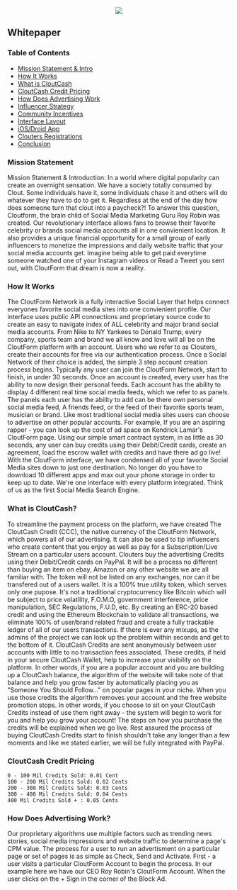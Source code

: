 <p align="center">
<img src="https://i.imgur.com/JJiRwkF.png">
</p>

## Whitepaper

### Table of Contents

* [Mission Statement & Intro](#)
* [How It Works](#)
* [What is CloutCash](#)
* [CloutCash Credit Pricing](#)
* [How Does Advertising Work](#)
* [Influencer Strategy](#)
* [Community Incentives](#)
* [Interface Layout](#)
* [iOS/Droid App](#)
* [Clouters Registrations](#)
* [Conclusion](#)

### Mission Statement

Mission Statement & Introduction:
In a world where digital popularity can
create an overnight sensation. We have a
society totally consumed by Clout. Some
individuals have it, some individuals
chase it and others will do whatever they
have to do to get it. Regardless at the
end of the day how does someone turn that
clout into a paycheck?!
To answer this question, Cloutform, the
brain child of Social Media Marketing
Guru Roy Robin was created. Our
revolutionary interface allows fans to
browse their favorite celebrity or brands
social media accounts all in one
convienient location. It also provides a
unique financial opportunity for a small
group of early influencers to monetize
the impressions and daily website traffic
that your social media accounts get.
Imagine being able to get paid everytime
someone watched one of your Instagram
videos or Read a Tweet you sent out, with
CloutForm that dream is now a reality.

### How It Works

The CloutForm Network is a fully
interactive Social Layer that helps
connect everyones favorite social media
sites into one convienient profile. Our
interface uses public API connections and
proprietary source code to create an easy
to navigate index of ALL celebrity and
major brand social media accounts. From
Nike to NY Yankees to Donald Trump, every
company, sports team and brand we all
know and love will all be on the
CloutForm platform with an account.
Users who we refer to as Clouters, create
their accounts for free via our
authentication process. Once a Social
Network of their choice is added, the
simple 3 step account creation process
begins. Typically any user can join the
CloutForm Network, start to finish, in
under 30 seconds.
Once an account is created, every user
has the ability to now design their
personal feeds. Each account has the
ability to display 4 different real time
social media feeds, which we refer to as
panels. The panels each user has the
ability to add can be there own personal
social media feed, A friends feed, or the
feed of their favorite sports team,
musician or brand.
Like most traditional social media sites
users can choose to advertise on other
popular accounts. For example, If you are
an aspiring rapper - you can look up the
cost of ad space on Kendrick Lamar's
CloutForm page. Using our simple smart
contract system, in as little as 30
seconds, any user can buy credits using
their Debit/Credit cards, create an
agreement, load the escrow wallet with
credits and have there ad go live!
With the CloutForm interface, we have
condensed all of your favorite Social
Media sites down to just one destination.
No longer do you have to download 10
different apps and max out your phone
storage in order to keep up to date.
We're one interface with every platform
integrated. Think of us as the first
Social Media Search Engine.

### What is CloutCash?

To streamline the payment process on the
platform, we have created The CloutCash
Credit (CCC), the native currency of the
CloutForm Network, which powers all of
our advertising. It can also be used to
tip influencers who create content that
you enjoy as well as pay for a
Subscription/Live Stream on a particular
users account.
Clouters buy the advertising Credits
using their Debit/Credit cards on PayPal.
It will be a process no different than
buying an item on ebay, Amazon or any
other website we are all familiar with.
The token will not be listed on any
exchanges, nor can it be transfered out
of a users wallet. It is a 100% true
utility token, which serves only one
pupose. It's not a traditional
cryptocurrency like Bitcoin which will be
subject to price volatility, F.O.M.O,
government interference, price
manipulation, SEC Regulations, F.U.D,
etc.
By creating an ERC-20 based credit and
using the Ethereum Blockchain to validate
all transactions, we eliminate 100% of
user/brand related fraud and create a
fully trackable ledger of all of our
users transactions. If there is ever any
mixups, as the admins of the project we
can look up the problem within seconds
and get to the bottom of it.
CloutCash Credits are sent anonymously
between user accounts with little to no
transaction fees associated. These
credits, if held in your secure CloutCash
Wallet, help to increase your visibility
on the platform. In other words, if you
are a popular account and you are
building up a CloutCash balance, the
algorithm of the website will take note
of that balance and help you grow faster
by automatically placing you as "Someone
You Should Follow..." on popular pages in
your niche. When you use those credits
the algorithm removes your account and
the free website promotion stops.
In other words, if you choose to sit on
your CloutCash Credits instead of use
them right away - the system will begin
to work for you and help you grow your
account!
The steps on how you purchase the credits
will be explained when we go live. Rest
assured the process of buying CloutCash
Credits start to finish shouldn't take
any longer than a few moments and like we
stated earlier, we will be fully
integrated with PayPal.

### CloutCash Credit Pricing
````
0 - 100 Mil Credits Sold: 0.01 Cent
100 - 200 Mil Credits Sold: 0.02 Cents
200 - 300 Mil Credits Sold: 0.03 Cents
300 - 400 Mil Credits Sold: 0.04 Cents
400 Mil Credits Sold + : 0.05 Cents
````

### How Does Advertising Work?

Our proprietary algorithms use multiple
factors such as trending news stories,
social media impressions and website
traffic to determine a page's CPM value.
The process for a user to run an
advertisment on a particular page or set
of pages is as simple as Check, Send and
Activate.
First - a user visits a particular
CloutForm Account to begin the process.
In our example here we have our CEO Roy
Robin's CloutForm Account. When the user
clicks on the + Sign in the corner of the
Block Ad.
